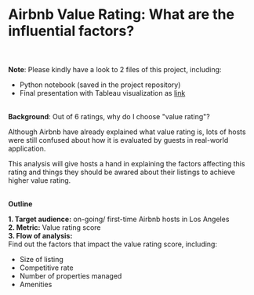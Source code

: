 # Airbnb Value Rating: What are the influential factors? <br><br>


**Note**: Please kindly have a look to 2 files of this project, including: 
- Python notebook (saved in the project repository)
- Final presentation with Tableau visualization as [link](https://drive.google.com/file/d/1E3zvXIBPE1w54g08CEMQbyvgZ3Ql46nY/view?usp=sharing) <br><br>


**Background**: Out of 6 ratings, why do I choose "value rating"? <br> 

Although Airbnb have already explained what value rating is, lots of hosts were still confused about how it is evaluated by guests in real-world application. <br>

This analysis will give hosts a hand in explaining the factors affecting this rating and things they should be awared about their listings to achieve higher value rating. <br><br>

**Outline**

**1. Target audience:** on-going/ first-time Airbnb hosts in Los Angeles <br>
**2. Metric:** Value rating score <br>
**3. Flow of analysis:** <br>
Find out the factors that impact the value rating score, including:
- Size of listing
- Competitive rate
- Number of properties managed
- Amenities 


